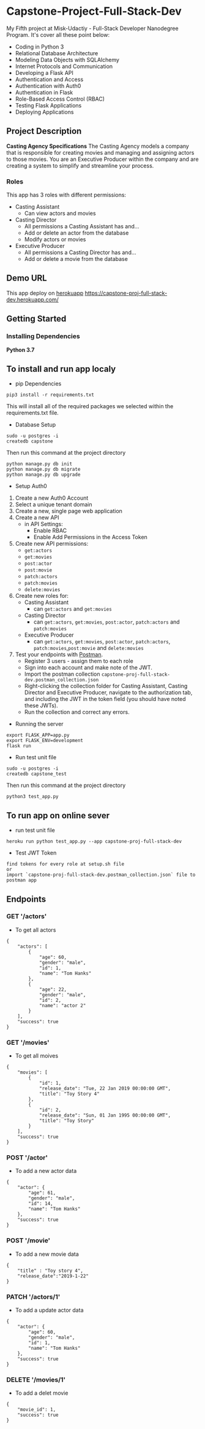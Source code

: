 # Capstone-Project-Full-Stack-Dev
My Fifth project at Misk-Udactiy - Full-Stack Developer Nanodegree Program.
It's cover all these point below:
- Coding in Python 3
- Relational Database Architecture
- Modeling Data Objects with SQLAlchemy
- Internet Protocols and Communication
- Developing a Flask API
- Authentication and Access
- Authentication with Auth0
- Authentication in Flask
- Role-Based Access Control (RBAC)
- Testing Flask Applications
- Deploying Applications

## Project Description
**Casting Agency Specifications**
The Casting Agency models a company that is responsible for creating movies and managing and assigning actors to those movies. You are an Executive Producer within the company and are creating a system to simplify and streamline your process.

### Roles
This app has 3 roles with different permissions:
- Casting Assistant
    - Can view actors and movies
- Casting Director
    - All permissions a Casting Assistant has and…
    - Add or delete an actor from the database
    - Modify actors or movies
- Executive Producer
    - All permissions a Casting Director has and…
    - Add or delete a movie from the database

## Demo URL 
This app deploy on [herokuapp](www.herokuapp.com)
https://capstone-proj-full-stack-dev.herokuapp.com/

## Getting Started
### Installing Dependencies
**Python 3.7**

## To install and run app localy

- pip Dependencies 
```
pip3 install -r requirements.txt
```
This will install all of the required packages we selected within the requirements.txt file.

- Database Setup
```
sudo -u postgres -i
createdb capstone
```
Then run this command at the project directory
```
python manage.py db init
python manage.py db migrate
python manage.py db upgrade
```
- Setup Auth0

1. Create a new Auth0 Account
2. Select a unique tenant domain
3. Create a new, single page web application
4. Create a new API
    - in API Settings:
        - Enable RBAC
        - Enable Add Permissions in the Access Token
5. Create new API permissions:
    - `get:actors`
    - `get:movies`
    - `post:actor`
    - `post:movie`
    - `patch:actors`
    - `patch:movies`
    - `delete:movies`
6. Create new roles for:
    - Casting Assistant
        - can  `get:actors` and `get:movies`    
    - Casting Director
        - can `get:actors`, `get:movies`, `post:actor`, `patch:actors` and `patch:movies`    
    - Executive Producer
        - can `get:actors`, `get:movies`, `post:actor`, `patch:actors`, `patch:movies`,`post:movie` and `delete:movies`
7. Test your endpoints with [Postman](https://getpostman.com). 
    - Register 3 users - assign them to each role
    - Sign into each account and make note of the JWT.
    - Import the postman collection `capstone-proj-full-stack-dev.postman_collection.json`
    - Right-clicking the collection folder for Casting Assistant, Casting Director and Executive Producer, navigate to the authorization tab, and including the JWT in the token field (you should have noted these JWTs).
    - Run the collection and correct any errors.

- Running the server
```
export FLASK_APP=app.py
export FLASK_ENV=development
flask run
```
- Run test unit file
```
sudo -u postgres -i
createdb capstone_test
```
Then run this command at the project directory
```
python3 test_app.py
```
## To run app on online sever
- run test unit file
```
heroku run python test_app.py --app capstone-proj-full-stack-dev
```
- Test JWT Token 
```
find tokens for every role at setup.sh file
or 
import `capstone-proj-full-stack-dev.postman_collection.json` file to postman app
```

## Endpoints
### GET '/actors'
- To get all actors
```
{
    "actors": [
        {
            "age": 60,
            "gender": "male",
            "id": 1,
            "name": "Tom Hanks"
        },
        {
            "age": 22,
            "gender": "male",
            "id": 2,
            "name": "actor 2"
        }
    ],
    "success": true
}
```
### GET '/movies'
- To get all moives
```
{
    "movies": [
        {
            "id": 1,
            "release_date": "Tue, 22 Jan 2019 00:00:00 GMT",
            "title": "Toy Story 4"
        },
        {
            "id": 2,
            "release_date": "Sun, 01 Jan 1995 00:00:00 GMT",
            "title": "Toy Story"
        }
    ],
    "success": true
}

```
### POST '/actor'
- To add a new actor data
```
{
    "actor": {
        "age": 61,
        "gender": "male",
        "id": 14,
        "name": "Tom Hanks"
    },
    "success": true
}
```
### POST '/movie'
- To add a new movie data
```
{
    "title" : "Toy story 4",
    "release_date":"2019-1-22"
}
```
### PATCH '/actors/1'
- To add a update actor data
```
{
    "actor": {
        "age": 60,
        "gender": "male",
        "id": 1,
        "name": "Tom Hanks"
    },
    "success": true
}
```

### DELETE '/movies/1'
- To add a delet movie
```
{
    "movie_id": 1,
    "success": true
}
```

